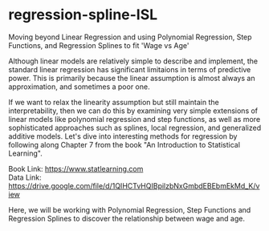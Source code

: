 # regression-spline-ISL
Moving beyond Linear Regression and using Polynomial Regression, Step Functions, and Regression Splines to fit 'Wage vs Age'

Although linear models are relatively simple to describe and implement, the standard linear regression has significant limitaions in terms of predictive power. This is primarily because the linear assumption is almost always an approximation, and sometimes a poor one. 

If we want to relax the linearity assumption but still maintain the interpretability, then we can do this by examining very simple extensions of linear models like polynomial regression and step functions, as well as more sophisticated approaches such as splines, local regression, and generalized additive models. Let's dive into interesting methods for regression by following along Chapter 7 from the book "An Introduction to Statistical Learning". 

Book Link: https://www.statlearning.com \
Data Link: https://drive.google.com/file/d/1QIHCTvHQIBpilzbNxGmbdEBEbmEkMd_K/view 

Here, we will be working with Polynomial Regression, Step Functions and Regression Splines to discover the relationship between wage and age. 
